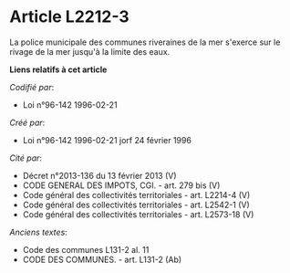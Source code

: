 # Article L2212-3

La police municipale des communes riveraines de la mer s'exerce sur le rivage de la mer jusqu'à la limite des eaux.

**Liens relatifs à cet article**

_Codifié par_:

  - Loi n°96-142 1996-02-21

_Créé par_:

  - Loi n°96-142 1996-02-21 jorf 24 février 1996

_Cité par_:

  - Décret n°2013-136 du 13 février 2013 (V)
  - CODE GENERAL DES IMPOTS, CGI. - art. 279 bis (V)
  - Code général des collectivités territoriales - art. L2214-4 (V)
  - Code général des collectivités territoriales - art. L2542-1 (V)
  - Code général des collectivités territoriales - art. L2573-18 (V)

_Anciens textes_:

  - Code des communes L131-2 al. 11
  - CODE DES COMMUNES. - art. L131-2 (Ab)
